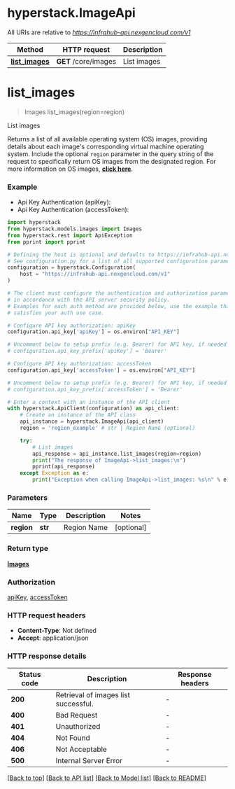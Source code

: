 # hyperstack.ImageApi

All URIs are relative to *https://infrahub-api.nexgencloud.com/v1*

Method | HTTP request | Description
------------- | ------------- | -------------
[**list_images**](ImageApi.md#list_images) | **GET** /core/images | List images


# **list_images**
> Images list_images(region=region)

List images

Returns a list of all available operating system (OS) images, providing details about each image's corresponding virtual machine operating system. Include the optional `region` parameter in the query string of the request to specifically return OS images from the designated region. For more information on OS images, [**click here**](https://infrahub-doc.nexgencloud.com/docs/virtual-machines/images).

### Example

* Api Key Authentication (apiKey):
* Api Key Authentication (accessToken):

```python
import hyperstack
from hyperstack.models.images import Images
from hyperstack.rest import ApiException
from pprint import pprint

# Defining the host is optional and defaults to https://infrahub-api.nexgencloud.com/v1
# See configuration.py for a list of all supported configuration parameters.
configuration = hyperstack.Configuration(
    host = "https://infrahub-api.nexgencloud.com/v1"
)

# The client must configure the authentication and authorization parameters
# in accordance with the API server security policy.
# Examples for each auth method are provided below, use the example that
# satisfies your auth use case.

# Configure API key authorization: apiKey
configuration.api_key['apiKey'] = os.environ["API_KEY"]

# Uncomment below to setup prefix (e.g. Bearer) for API key, if needed
# configuration.api_key_prefix['apiKey'] = 'Bearer'

# Configure API key authorization: accessToken
configuration.api_key['accessToken'] = os.environ["API_KEY"]

# Uncomment below to setup prefix (e.g. Bearer) for API key, if needed
# configuration.api_key_prefix['accessToken'] = 'Bearer'

# Enter a context with an instance of the API client
with hyperstack.ApiClient(configuration) as api_client:
    # Create an instance of the API class
    api_instance = hyperstack.ImageApi(api_client)
    region = 'region_example' # str | Region Name (optional)

    try:
        # List images
        api_response = api_instance.list_images(region=region)
        print("The response of ImageApi->list_images:\n")
        pprint(api_response)
    except Exception as e:
        print("Exception when calling ImageApi->list_images: %s\n" % e)
```



### Parameters


Name | Type | Description  | Notes
------------- | ------------- | ------------- | -------------
 **region** | **str**| Region Name | [optional] 

### Return type

[**Images**](Images.md)

### Authorization

[apiKey](../README.md#apiKey), [accessToken](../README.md#accessToken)

### HTTP request headers

 - **Content-Type**: Not defined
 - **Accept**: application/json

### HTTP response details

| Status code | Description | Response headers |
|-------------|-------------|------------------|
**200** | Retrieval of images list successful. |  -  |
**400** | Bad Request |  -  |
**401** | Unauthorized |  -  |
**404** | Not Found |  -  |
**406** | Not Acceptable |  -  |
**500** | Internal Server Error |  -  |

[[Back to top]](#) [[Back to API list]](../README.md#documentation-for-api-endpoints) [[Back to Model list]](../README.md#documentation-for-models) [[Back to README]](../README.md)

